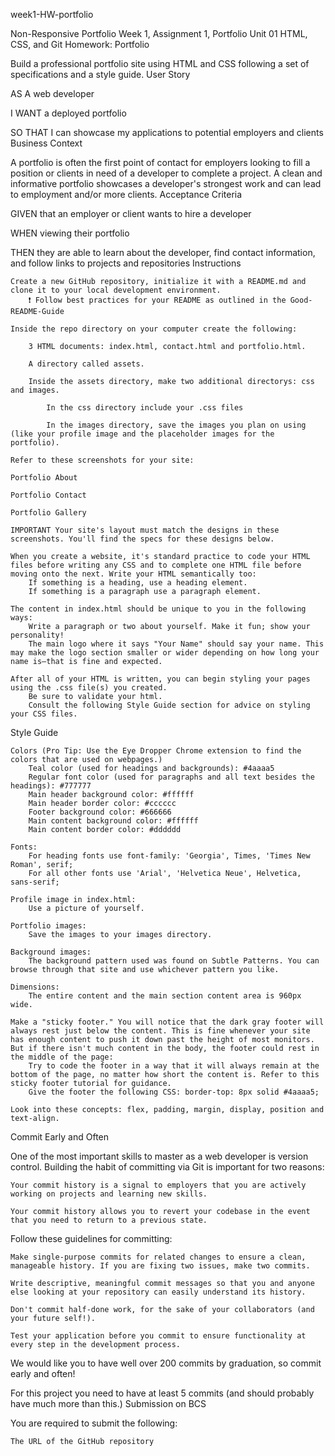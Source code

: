 week1-HW-portfolio

Non-Responsive Portfolio Week 1, Assignment 1, Portfolio
Unit 01 HTML, CSS, and Git Homework: Portfolio

Build a professional portfolio site using HTML and CSS following a set of specifications and a style guide.
User Story

AS A web developer

I WANT a deployed portfolio

SO THAT I can showcase my applications to potential employers and clients
Business Context

A portfolio is often the first point of contact for employers looking to fill a position or clients in need of a developer to complete a project. A clean and informative portfolio showcases a developer's strongest work and can lead to employment and/or more clients.
Acceptance Criteria

GIVEN that an employer or client wants to hire a developer

WHEN viewing their portfolio

THEN they are able to learn about the developer, find contact information, and follow links to projects and repositories
Instructions

    Create a new GitHub repository, initialize it with a README.md and clone it to your local development environment.
        ❗ Follow best practices for your README as outlined in the Good-README-Guide

    Inside the repo directory on your computer create the following:

        3 HTML documents: index.html, contact.html and portfolio.html.

        A directory called assets.

        Inside the assets directory, make two additional directorys: css and images.

            In the css directory include your .css files

            In the images directory, save the images you plan on using (like your profile image and the placeholder images for the portfolio).

    Refer to these screenshots for your site:

    Portfolio About

    Portfolio Contact

    Portfolio Gallery

    IMPORTANT Your site's layout must match the designs in these screenshots. You'll find the specs for these designs below.

    When you create a website, it's standard practice to code your HTML files before writing any CSS and to complete one HTML file before moving onto the next. Write your HTML semantically too:
        If something is a heading, use a heading element.
        If something is a paragraph use a paragraph element.

    The content in index.html should be unique to you in the following ways:
        Write a paragraph or two about yourself. Make it fun; show your personality!
        The main logo where it says "Your Name" should say your name. This may make the logo section smaller or wider depending on how long your name is—that is fine and expected.

    After all of your HTML is written, you can begin styling your pages using the .css file(s) you created.
        Be sure to validate your html.
        Consult the following Style Guide section for advice on styling your CSS files.

Style Guide

    Colors (Pro Tip: Use the Eye Dropper Chrome extension to find the colors that are used on webpages.)
        Teal color (used for headings and backgrounds): #4aaaa5
        Regular font color (used for paragraphs and all text besides the headings): #777777
        Main header background color: #ffffff
        Main header border color: #cccccc
        Footer background color: #666666
        Main content background color: #ffffff
        Main content border color: #dddddd

    Fonts:
        For heading fonts use font-family: 'Georgia', Times, 'Times New Roman', serif;
        For all other fonts use 'Arial', 'Helvetica Neue', Helvetica, sans-serif;

    Profile image in index.html:
        Use a picture of yourself.

    Portfolio images:
        Save the images to your images directory.

    Background images:
        The background pattern used was found on Subtle Patterns. You can browse through that site and use whichever pattern you like.

    Dimensions:
        The entire content and the main section content area is 960px wide.

    Make a "sticky footer." You will notice that the dark gray footer will always rest just below the content. This is fine whenever your site has enough content to push it down past the height of most monitors. But if there isn't much content in the body, the footer could rest in the middle of the page:
        Try to code the footer in a way that it will always remain at the bottom of the page, no matter how short the content is. Refer to this sticky footer tutorial for guidance.
        Give the footer the following CSS: border-top: 8px solid #4aaaa5;

    Look into these concepts: flex, padding, margin, display, position and text-align.

Commit Early and Often

One of the most important skills to master as a web developer is version control. Building the habit of committing via Git is important for two reasons:

    Your commit history is a signal to employers that you are actively working on projects and learning new skills.

    Your commit history allows you to revert your codebase in the event that you need to return to a previous state.

Follow these guidelines for committing:

    Make single-purpose commits for related changes to ensure a clean, manageable history. If you are fixing two issues, make two commits.

    Write descriptive, meaningful commit messages so that you and anyone else looking at your repository can easily understand its history.

    Don't commit half-done work, for the sake of your collaborators (and your future self!).

    Test your application before you commit to ensure functionality at every step in the development process.

We would like you to have well over 200 commits by graduation, so commit early and often!

For this project you need to have at least 5 commits (and should probably have much more than this.)
Submission on BCS

You are required to submit the following:

    The URL of the GitHub repository

